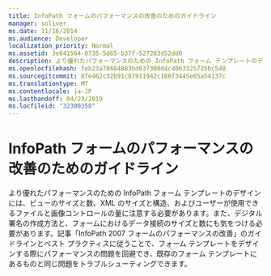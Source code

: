 ```yaml
---
title: InfoPath フォームのパフォーマンスの改善のためのガイドライン
manager: soliver
ms.date: 11/16/2014
ms.audience: Developer
localization_priority: Normal
ms.assetid: 3e641564-0735-5d65-b37f-527283d52dd0
description: より優れたパフォーマンスのための InfoPath フォーム テンプレートのデザインには、ビューのサイズと数、XML のサイズと構造、およびユーザーが使用できるファイルと画像コントロールの量に注意する必要があります。また、デジタル署名の作成方法と、フォームにおけるデータ接続のサイズと数にも気をつける必要があります。記事「InfoPath 2007 フォームのパフォーマンスの改善」のガイドラインとベスト プラクティスに従うことで、フォーム テンプレートをデザインする際にパフォーマンスの問題を回避でき、既存のフォーム テンプレートにあるものと同じ問題をトラブルシューティングできます。
ms.openlocfilehash: feb23a70684883bd637308d4c4063325725bc548
ms.sourcegitcommit: 8fe462c32b91c87911942c188f3445e85a54137c
ms.translationtype: MT
ms.contentlocale: ja-JP
ms.lasthandoff: 04/23/2019
ms.locfileid: "32300358"
---
```

# <a name="guidelines-for-improving-the-performance-of-infopath-forms"></a>InfoPath フォームのパフォーマンスの改善のためのガイドライン

より優れたパフォーマンスのための InfoPath フォーム テンプレートのデザインには、ビューのサイズと数、XML のサイズと構造、およびユーザーが使用できるファイルと画像コントロールの量に注意する必要があります。また、デジタル署名の作成方法と、フォームにおけるデータ接続のサイズと数にも気をつける必要があります。記事「InfoPath 2007 フォームのパフォーマンスの改善」のガイドラインとベスト プラクティスに従うことで、フォーム テンプレートをデザインする際にパフォーマンスの問題を回避でき、既存のフォーム テンプレートにあるものと同じ問題をトラブルシューティングできます。
  

